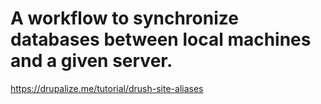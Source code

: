 # A workflow to synchronize databases between local machines and a given server.

https://drupalize.me/tutorial/drush-site-aliases

